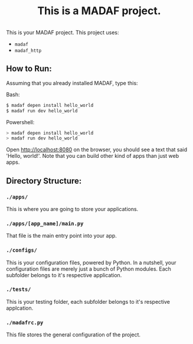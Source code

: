<div align="center" style="display : flex; justify-content : center;">
  <h1>This is a MADAF project.</h1>
</div>

This is your MADAF project. This project uses:
- ```madaf```
- ```madaf_http```

## How to Run:

Assuming that you already installed MADAF, type this:

Bash:

``` bash
$ madaf depen install hello_world
$ madaf run dev hello_world
```

Powershell:

``` powershell
> madaf depen install hello_world
> madaf run dev hello_world
```

Open [http://localhost:8080](http://localhost:8080) on the browser, you should see a text that said 'Hello, world!'. Note that you can build other kind of apps than just web apps.

## Directory Structure:

### ```./apps/```

This is where you are going to store your applications.

### ```./apps/[app_name]/main.py```

That file is the main entry point into your app.

### ```./configs/```

This is your configuration files, powered by Python.
In a nutshell, your configuration files are merely just 
a bunch of Python modules. Each subfolder belongs to it's 
respective application.

### ```./tests/```

This is your testing folder, each subfolder belongs to it's 
respective applcation.

### ```./madafrc.py```

This file stores the general configuration of the project.


